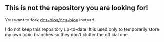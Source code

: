 ## This is not the repository you are looking for!

You want to fork [dcs-bios/dcs-bios](https://github.com/dcs-bios/dcs-bios) instead.

I do not keep this repository up-to-date. It is used only to temporarily store my own topic branches so they
don't clutter the official one.
